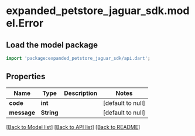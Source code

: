 # expanded_petstore_jaguar_sdk.model.Error

## Load the model package
```dart
import 'package:expanded_petstore_jaguar_sdk/api.dart';
```

## Properties
Name | Type | Description | Notes
------------ | ------------- | ------------- | -------------
**code** | **int** |  | [default to null]
**message** | **String** |  | [default to null]

[[Back to Model list]](../README.md#documentation-for-models) [[Back to API list]](../README.md#documentation-for-api-endpoints) [[Back to README]](../README.md)


